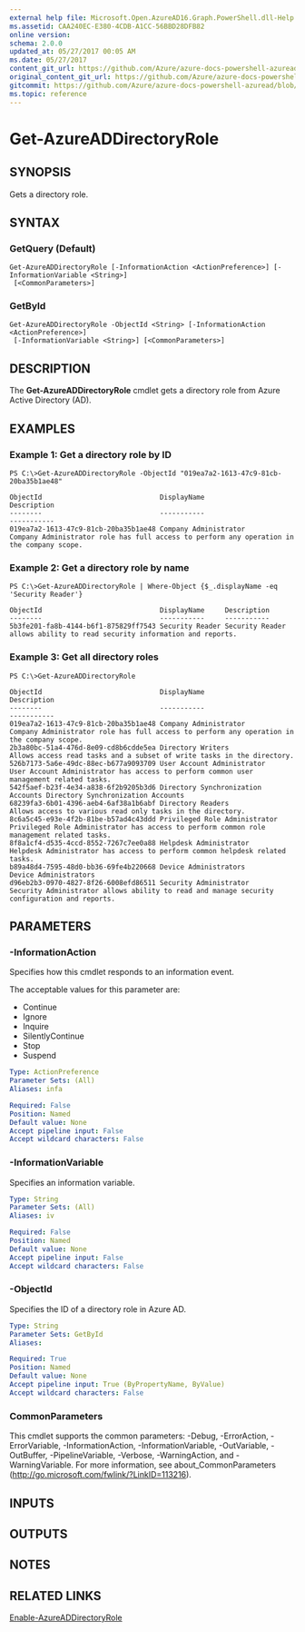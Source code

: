 ```yaml
---
external help file: Microsoft.Open.AzureAD16.Graph.PowerShell.dll-Help.xml
ms.assetid: CAA240EC-E380-4CDB-A1CC-56BBD28DFB82
online version:
schema: 2.0.0
updated_at: 05/27/2017 00:05 AM
ms.date: 05/27/2017
content_git_url: https://github.com/Azure/azure-docs-powershell-azuread/blob/master/Azure%20AD%20Cmdlets/AzureAD/v2/Get-AzureADDirectoryRole.md
original_content_git_url: https://github.com/Azure/azure-docs-powershell-azuread/blob/master/Azure%20AD%20Cmdlets/AzureAD/v2/Get-AzureADDirectoryRole.md
gitcommit: https://github.com/Azure/azure-docs-powershell-azuread/blob/f4bee40ad764d0c94b600af994a3b7215c4a47db
ms.topic: reference
---
```


# Get-AzureADDirectoryRole

## SYNOPSIS
Gets a directory role.

## SYNTAX

### GetQuery (Default)
```
Get-AzureADDirectoryRole [-InformationAction <ActionPreference>] [-InformationVariable <String>]
 [<CommonParameters>]
```

### GetById
```
Get-AzureADDirectoryRole -ObjectId <String> [-InformationAction <ActionPreference>]
 [-InformationVariable <String>] [<CommonParameters>]
```

## DESCRIPTION
The **Get-AzureADDirectoryRole** cmdlet gets a directory role from Azure Active Directory (AD).

## EXAMPLES

### Example 1: Get a directory role by ID
```
PS C:\>Get-AzureADDirectoryRole -ObjectId "019ea7a2-1613-47c9-81cb-20ba35b1ae48"

ObjectId                             DisplayName                        Description
--------                             -----------                        -----------
019ea7a2-1613-47c9-81cb-20ba35b1ae48 Company Administrator              Company Administrator role has full access to perform any operation in the company scope.
```

### Example 2: Get a directory role by name
```
PS C:\>Get-AzureADDirectoryRole | Where-Object {$_.displayName -eq 'Security Reader'}

ObjectId                             DisplayName     Description                                                             
--------                             -----------     -----------                                                             
5b3fe201-fa8b-4144-b6f1-875829ff7543 Security Reader Security Reader allows ability to read security information and reports.
```

### Example 3: Get all directory roles
```
PS C:\>Get-AzureADDirectoryRole

ObjectId                             DisplayName                        Description
--------                             -----------                        -----------
019ea7a2-1613-47c9-81cb-20ba35b1ae48 Company Administrator              Company Administrator role has full access to perform any operation in the company scope.
2b3a80bc-51a4-476d-8e09-cd8b6cdde5ea Directory Writers                  Allows access read tasks and a subset of write tasks in the directory.
526b7173-5a6e-49dc-88ec-b677a9093709 User Account Administrator         User Account Administrator has access to perform common user management related tasks.
542f5aef-b23f-4e34-a838-6f2b9205b3d6 Directory Synchronization Accounts Directory Synchronization Accounts
68239fa3-6b01-4396-aeb4-6af38a1b6abf Directory Readers                  Allows access to various read only tasks in the directory.
8c6a5c45-e93e-4f2b-81be-b57ad4c43ddd Privileged Role Administrator      Privileged Role Administrator has access to perform common role management related tasks.
8f8a1cf4-d535-4ccd-8552-7267c7ee0a88 Helpdesk Administrator             Helpdesk Administrator has access to perform common helpdesk related tasks.
b89a48d4-7595-48d0-bb36-69fe4b220668 Device Administrators              Device Administrators
d96eb2b3-0970-4827-8f26-6008efd86511 Security Administrator             Security Administrator allows ability to read and manage security configuration and reports.
```

## PARAMETERS

### -InformationAction
Specifies how this cmdlet responds to an information event.

The acceptable values for this parameter are:

- Continue
- Ignore
- Inquire
- SilentlyContinue
- Stop
- Suspend

```yaml
Type: ActionPreference
Parameter Sets: (All)
Aliases: infa

Required: False
Position: Named
Default value: None
Accept pipeline input: False
Accept wildcard characters: False
```

### -InformationVariable
Specifies an information variable.

```yaml
Type: String
Parameter Sets: (All)
Aliases: iv

Required: False
Position: Named
Default value: None
Accept pipeline input: False
Accept wildcard characters: False
```

### -ObjectId
Specifies the ID of a directory role in Azure AD.

```yaml
Type: String
Parameter Sets: GetById
Aliases: 

Required: True
Position: Named
Default value: None
Accept pipeline input: True (ByPropertyName, ByValue)
Accept wildcard characters: False
```

### CommonParameters
This cmdlet supports the common parameters: -Debug, -ErrorAction, -ErrorVariable, -InformationAction, -InformationVariable, -OutVariable, -OutBuffer, -PipelineVariable, -Verbose, -WarningAction, and -WarningVariable. For more information, see about_CommonParameters (http://go.microsoft.com/fwlink/?LinkID=113216).

## INPUTS

## OUTPUTS

## NOTES

## RELATED LINKS

[Enable-AzureADDirectoryRole](./Enable-AzureADDirectoryRole.md)


